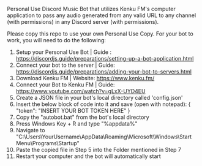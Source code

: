 Personal Use Discord Music Bot that utilizes Kenku FM's computer application to pass any audio generated from any valid URL to any channel (with permissions) in any Discord server (with permissions). 

Please copy this repo to use your own Personal Use Copy. For your bot to work, you will need to do the following:

1. Setup your Personal Use Bot | Guide : https://discordjs.guide/preparations/setting-up-a-bot-application.html
2. Connect your bot to the server | Guide: https://discordjs.guide/preparations/adding-your-bot-to-servers.html
3. Download Kenku FM | Website: https://www.kenku.fm/
4. Connect your Bot to Kenku FM | Guide: https://www.youtube.com/watch?v=gLxX-UYD4EU
5. Create a JSON file in your bot's local directory called 'config.json'
6. Insert the below block of code into it and save (open with notepad):
   {
    "token": "INSERT YOUR BOT TOKEN HERE"
}
7. Copy the "autobot.bat" from the bot's local directory
8. Press Windows Key + R and type "%appdata%"
9. Navigate to "C:\Users\YourUsername\AppData\Roaming\Microsoft\Windows\Start Menu\Programs\Startup"
10. Paste the copied file in Step 5 into the Folder mentioned in Step 7
11. Restart your computer and the bot will automatically start

